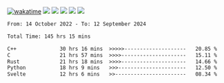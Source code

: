 [![wakatime](https://wakatime.com/badge/user/368879df-dc38-4b1a-86c4-8a2054a0e074.svg)](https://wakatime.com/@368879df-dc38-4b1a-86c4-8a2054a0e074)
<img src="https://img.shields.io/badge/Windows-0078D6?style=flat&logo=Windows&logoColor=white">
<img src="https://img.shields.io/badge/IntelliJ_IDEA-000000.svg?style=flat&logo=IntelliJ-IDEA&logoColor=white">
<img src="https://img.shields.io/badge/CLion-000000.svg?style=flat&logo=CLion&logoColor=white">
<img src="https://img.shields.io/badge/Visual_Studio_Code-007ACC?style=flat&logo=Visual-Studio-Code&logoColor=white">
<img src="https://img.shields.io/badge/Discord-5865F2?label=kano42&style=flat&logo=discord&logoColor=white">
<br>


<!--START_SECTION:waka-->

```txt
From: 14 October 2022 - To: 12 September 2024

Total Time: 145 hrs 15 mins

C++              30 hrs 16 mins  >>>>>--------------------   20.85 %
C                21 hrs 57 mins  >>>>---------------------   15.11 %
Rust             21 hrs 18 mins  >>>>---------------------   14.66 %
Python           18 hrs 9 mins   >>>----------------------   12.50 %
Svelte           12 hrs 6 mins   >>-----------------------   08.34 %
```

<!--END_SECTION:waka-->
